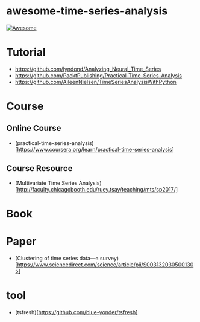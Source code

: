 # awesome-time-series-analysis
[![Awesome](https://awesome.re/badge.svg)](https://awesome.re)

# Tutorial
- https://github.com/lyndond/Analyzing_Neural_Time_Series
- https://github.com/PacktPublishing/Practical-Time-Series-Analysis
- https://github.com/AileenNielsen/TimeSeriesAnalysisWithPython


# Course

## Online Course
- (practical-time-series-analysis)[https://www.coursera.org/learn/practical-time-series-analysis]

## Course Resource
- (Multivariate Time Series Analysis)[http://faculty.chicagobooth.edu/ruey.tsay/teaching/mts/sp2017/]



# Book


# Paper
- (Clustering of time series data—a survey)[https://www.sciencedirect.com/science/article/pii/S0031320305001305]



# tool

- (tsfresh)[https://github.com/blue-yonder/tsfresh]
